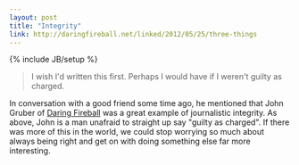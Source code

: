 ```yaml
---
layout: post
title: "Integrity"
link: http://daringfireball.net/linked/2012/05/25/three-things
---
```

{% include JB/setup %}

> I wish I'd written this first. Perhaps I would have if I weren't guilty as charged.

In conversation with a good friend some time ago, he mentioned that John Gruber of [Daring Fireball](http://daringfireball.net) was a great example of journalistic integrity. As above, John is a man unafraid to straight up say "guilty as charged". If there was more of this in the world, we could stop worrying so much about always being right and get on with doing something else far more interesting.
